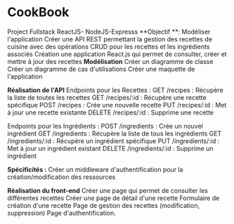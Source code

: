 # CookBook
Project Fullstack ReactJS- NodeJS-Expresss
**Objectif **: 
    Modéliser l'application
    Créer une API REST permettant la gestion des recettes de cuisine avec des opérations CRUD pour les recettes et les ingrédients associés
    Création une application React.js qui permet de consulter, créer et mettre à jour des recettes
**Modélisation**
  Créer un diagramme de classe 
  Créer un diagramme de cas d'utilisations 
  Créer une maquette de l'application
  
**Réalisation de l'API**
  Endpoints pour les Recettes :
    GET /recipes : Récupère la liste de toutes les recettes 
    GET /recipes/:id : Récupère une recette spécifique 
    POST /recipes : Crée une nouvelle recette
    PUT /recipes/:id : Met à jour une recette existante 
    DELETE /recipes/:id : Supprime une recette 

  Endpoints pour les Ingrédients : 
    POST /ingredients : Crée un nouvel ingrédient
    GET /ingredients : Récupère la liste de tous les ingrédients 
    GET /ingredients/:id : Récupère un ingrédient spécifique 
    PUT /ingredients/:id : Met à jour un ingrédient existant
    DELETE /ingredients/:id : Supprime un ingrédient

**Spécificités :**
Créer un middleware d'authentification pour la création/modification des ressources

**Réalisation du front-end** 
  Créer une page qui permet de consulter les différentes recettes 
  Créer une page de détail d'une recette 
  Formulaire de création d'une recette
  Page de gestion des recettes (modification, suppression)
  Page d'authentification.
